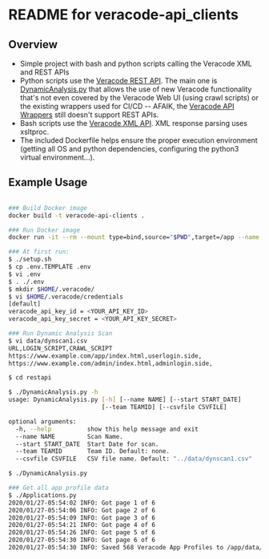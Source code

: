 # README for veracode-api_clients

## Overview

-   Simple project with bash and python scripts calling the Veracode XML and REST APIs
-   Python scripts use the [Veracode REST API](https://help.veracode.com/reader/LMv_dtSHyb7iIxAQznC~9w/TNCmFBcyE6F902_fr9Qz0g). The main one is [DynamicAnalysis.py](./restapi/DynamicAnalysis.py) that allows the use of new Veracode functionality that's not even covered by the Veracode Web UI (using crawl scripts) or the existing wrappers used for CI/CD -- AFAIK, the [Veracode API Wrappers](https://help.veracode.com/reader/LMv_dtSHyb7iIxAQznC~9w/Ib32zUpRx3cEwdR3duvUdg) still doesn't support REST APIs.
-   Bash scripts use the [Veracode XML API](https://help.veracode.com/reader/LMv_dtSHyb7iIxAQznC~9w/SdntedDhtLGc_zmxQ339OA). XML response parsing uses xsltproc.
-   The included Dockerfile helps ensure the proper execution environment (getting all OS and python dependencies, configuring the python3 virtual environment...).

## Example Usage

```bash

### Build Docker image
docker build -t veracode-api-clients .

### Run Docker image
docker run -it --rm --mount type=bind,source="$PWD",target=/app --name veracode-api-clients veracode-api-clients

### At first run:
$ ./setup.sh
$ cp .env.TEMPLATE .env
$ vi .env
$ . ./.env
$ mkdir $HOME/.veracode/
$ vi $HOME/.veracode/credentials
[default]
veracode_api_key_id = <YOUR_API_KEY_ID>
veracode_api_key_secret = <YOUR_API_KEY_SECRET>

### Run Dynamic Analysis Scan
$ vi data/dynscan1.csv
URL,LOGIN_SCRIPT,CRAWL_SCRIPT
https://www.example.com/app/index.html,userlogin.side,
https://www.example.com/admin/index.html,adminlogin.side,

$ cd restapi

$ ./DynamicAnalysis.py -h
usage: DynamicAnalysis.py [-h] [--name NAME] [--start START_DATE]
                          [--team TEAMID] [--csvfile CSVFILE]

optional arguments:
  -h, --help          show this help message and exit
  --name NAME         Scan Name.
  --start START_DATE  Start Date for scan.
  --team TEAMID       Team ID. Default: none.
  --csvfile CSVFILE   CSV file name. Default: "../data/dynscan1.csv"

$ ./DynamicAnalysis.py

### Get all app profile data
$ ./Applications.py
2020/01/27-05:54:02 INFO: Got page 1 of 6
2020/01/27-05:54:06 INFO: Got page 2 of 6
2020/01/27-05:54:09 INFO: Got page 3 of 6
2020/01/27-05:54:21 INFO: Got page 4 of 6
2020/01/27-05:54:26 INFO: Got page 5 of 6
2020/01/27-05:54:30 INFO: Got page 6 of 6
2020/01/27-05:54:30 INFO: Saved 568 Veracode App Profiles to /app/data/Apps.json
```
